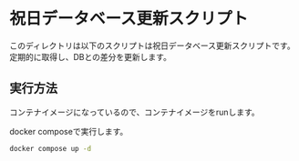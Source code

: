 # 祝日データベース更新スクリプト

このディレクトリは以下のスクリプトは祝日データベース更新スクリプトです。
定期的に取得し、DBとの差分を更新します。

## 実行方法

コンテナイメージになっているので、コンテナイメージをrunします。

docker composeで実行します。

```bash
docker compose up -d
```
